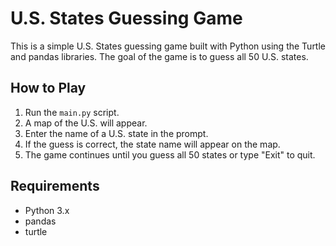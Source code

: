 # U.S. States Guessing Game
This is a simple U.S. States guessing game built with Python using the Turtle and pandas libraries. The goal of the game is to guess all 50 U.S. states.
## How to Play

1. Run the `main.py` script.
2. A map of the U.S. will appear.
3. Enter the name of a U.S. state in the prompt.
4. If the guess is correct, the state name will appear on the map.
5. The game continues until you guess all 50 states or type "Exit" to quit.

## Requirements

- Python 3.x
- pandas
- turtle
